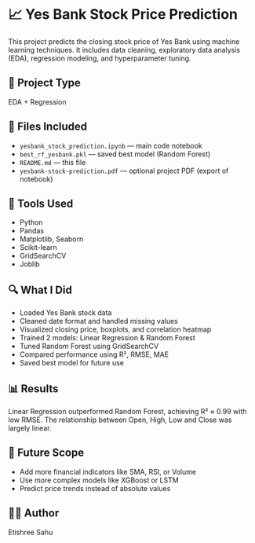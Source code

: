 # 📈 Yes Bank Stock Price Prediction

This project predicts the closing stock price of Yes Bank using machine learning techniques. It includes data cleaning, exploratory data analysis (EDA), regression modeling, and hyperparameter tuning.

## 🧠 Project Type
EDA + Regression

## 📂 Files Included
- `yesbank_stock_prediction.ipynb` — main code notebook
- `best_rf_yesbank.pkl` — saved best model (Random Forest)
- `README.md` — this file
- `yesbank-stock-prediction.pdf` — optional project PDF (export of notebook)

## 🧪 Tools Used
- Python
- Pandas
- Matplotlib, Seaborn
- Scikit-learn
- GridSearchCV
- Joblib

## 🔍 What I Did
- Loaded Yes Bank stock data
- Cleaned date format and handled missing values
- Visualized closing price, boxplots, and correlation heatmap
- Trained 2 models: Linear Regression & Random Forest
- Tuned Random Forest using GridSearchCV
- Compared performance using R², RMSE, MAE
- Saved best model for future use

## 📊 Results
Linear Regression outperformed Random Forest, achieving R² ≈ 0.99 with low RMSE. The relationship between Open, High, Low and Close was largely linear.

## 🚀 Future Scope
- Add more financial indicators like SMA, RSI, or Volume
- Use more complex models like XGBoost or LSTM
- Predict price trends instead of absolute values

## 👩‍💻 Author
Etishree Sahu
